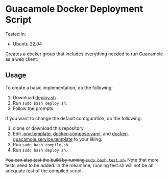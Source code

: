# Guacamole Docker Deployment Script

Tested in:
- Ubuntu 22.04

Creates a docker group that includes everything needed to run Guacamole as a web client.

## Usage

To create a basic implementation, do the following:

1. Download [deploy.sh](./deploy.sh).
2. Run `sudo bash deploy.sh`.
3. Follow the prompts.

If you want to change the default configuration, do the following:

1. clone or download this repository.
2. Edit [.env.template](./.env.template), [docker-compose.yaml](./docker-compose.yaml), and [docker-guacamole.service.template](./docker-guacamole.service.template) to your liking.
3. Run `sudo bash compile.sh`.
4. Run `sudo bash deploy.sh`.

~~You can also test the build by running `sudo bash test.sh`.~~ Note that more tests need to be added. In the meantime, running test.sh will not be an adequate test of the compiled script.
